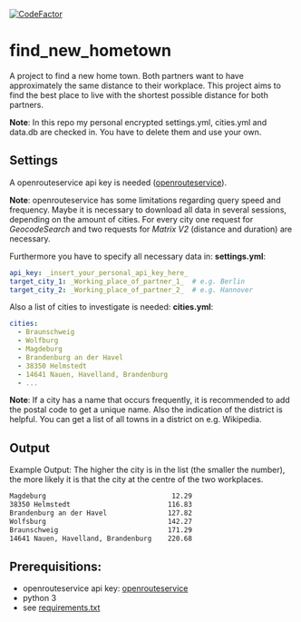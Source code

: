 [![CodeFactor](https://www.codefactor.io/repository/github/thorshamster/find_new_hometown/badge?s=490599446953487415bc297769f782570860b96c)](https://www.codefactor.io/repository/github/thorshamster/find_new_hometown)

# find_new_hometown

A project to find a new home town. 
Both partners want to have approximately the same distance to their workplace. 
This project aims to find the best place to live with the shortest possible distance for both partners.

**Note**: In this repo my personal encrypted settings.yml, cities.yml and data.db are checked in. 
You have to delete them and use your own.

## Settings

A openrouteservice api key is needed ([openrouteservice](https://openrouteservice.org/dev/#/login)).

**Note**: openrouteservice has some limitations regarding query speed and frequency.
Maybe it is necessary to download all data in several sessions, depending on the amount of cities.
For every city one request for *GeocodeSearch* and two requests for *Matrix V2* (distance and duration) are necessary.

Furthermore you have to specify all necessary data in: **settings.yml**:
```yaml
api_key: _insert_your_personal_api_key_here_
target_city_1: _Working_place_of_partner_1_  # e.g. Berlin
target_city_2: _Working_place_of_partner_2_  # e.g. Hannover
``` 

Also a list of cities to investigate is needed: **cities.yml**:
```yaml
cities:
  - Braunschweig
  - Wolfburg
  - Magdeburg
  - Brandenburg an der Havel
  - 38350 Helmstedt
  - 14641 Nauen, Havelland, Brandenburg
  - ...
``` 

**Note**: If a city has a name that occurs frequently, 
it is recommended to add the postal code to get a unique name. 
Also the indication of the district is helpful.
You can get a list of all towns in a district on e.g. Wikipedia.

## Output

Example Output: The higher the city is in the list (the smaller the number), the more likely it is that 
the city at the centre of the two workplaces.

```bash
Magdeburg                               12.29
38350 Helmstedt                        116.83
Brandenburg an der Havel               127.82
Wolfsburg                              142.27
Braunschweig                           171.29
14641 Nauen, Havelland, Brandenburg    220.68
```

## Prerequisitions:
-   openrouteservice api key: [openrouteservice](https://openrouteservice.org/dev/#/login)
-   python 3
-   see [requirements.txt](https://github.com/ThorsHamster/find_new_hometown/blob/master/requirements.txt)
